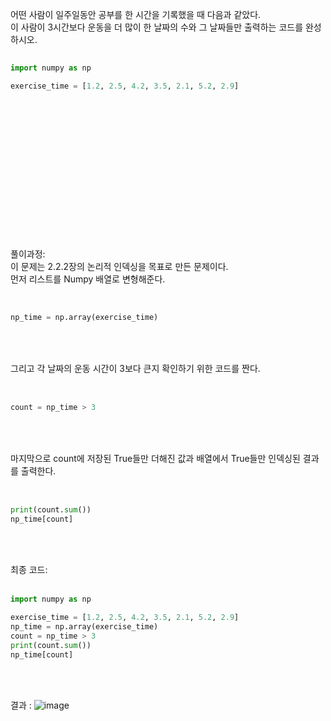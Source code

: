 어떤 사람이 일주일동안 공부를 한 시간을 기록했을 때 다음과 같았다. <br>
이 사람이 3시간보다 운동을 더 많이 한 날짜의 수와 그 날짜들만 출력하는 코드를 완성하시오.
``` Python
 
import numpy as np

exercise_time = [1.2, 2.5, 4.2, 3.5, 2.1, 5.2, 2.9]
 
```


<br><br><br><br><br><br><br><br><br><br><br><br><br>
풀이과정:<br>
이 문제는 2.2.2장의 논리적 인덱싱을 목표로 만든 문제이다.<br>
먼저 리스트를 Numpy 배열로 변형해준다. 
<br><br>
``` Python
 
np_time = np.array(exercise_time)
 
```
<br><br>
그리고 각 날짜의 운동 시간이 3보다 큰지 확인하기 위한 코드를 짠다. 
<br><br>
``` Python
 
count = np_time > 3
 
```
<br><br>
마지막으로 count에 저장된 True들만 더해진 값과 배열에서 True들만 인덱싱된 결과를 출력한다.
<br><br>
``` Python
 
print(count.sum())
np_time[count]
 
```
<br><br>
최종 코드:
<br><br>
``` Python
import numpy as np

exercise_time = [1.2, 2.5, 4.2, 3.5, 2.1, 5.2, 2.9]
np_time = np.array(exercise_time)
count = np_time > 3
print(count.sum())
np_time[count]
 
```
<br><br>
결과 :
![image](https://github.com/user-attachments/assets/1c37b9ce-30bf-4c5d-98f3-82c97cb2c690)

